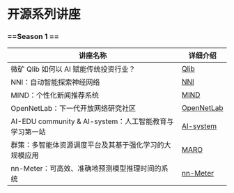 # 开源系列讲座
### ==Season 1 ==

讲座名称 | 详细介绍
---|---
 微矿 Qlib 如何以 AI 赋能传统投资行业？| [Qlib](./Qlib.md) 
 NNI：自动智能探索神经网络| [NNI](./NNI.md) 
 MIND：个性化新闻推荐系统| [MIND](./MIND.md) 
 OpenNetLab：下一代开放网络研究社区| [OpenNetLab](./OpenNetLab.md) 
 AI-EDU community & AI-system：人工智能教育与学习第一站|  [AI-system](./AI-system.md) 
 群策：多智能体资源调度平台及其基于强化学习的大规模应用| [MARO](./MARO.md) 
 nn-Meter：可高效、准确地预测模型推理时间的系统| [nn-Meter](./nn-Meter.md) 
